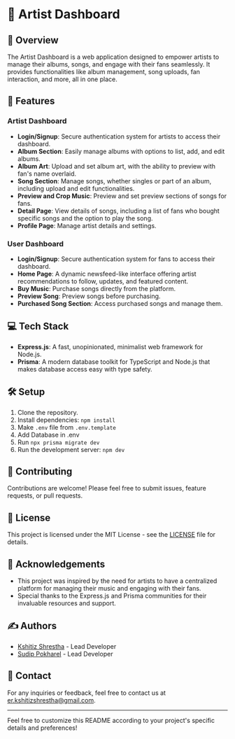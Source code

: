 # 🎨 Artist Dashboard

## 📝 Overview

The Artist Dashboard is a web application designed to empower artists to manage their albums, songs, and engage with their fans seamlessly. It provides functionalities like album management, song uploads, fan interaction, and more, all in one place.

## 🚀 Features

### Artist Dashboard

- **Login/Signup**: Secure authentication system for artists to access their dashboard.
- **Album Section**: Easily manage albums with options to list, add, and edit albums.
- **Album Art**: Upload and set album art, with the ability to preview with fan's name overlaid.
- **Song Section**: Manage songs, whether singles or part of an album, including upload and edit functionalities.
- **Preview and Crop Music**: Preview and set preview sections of songs for fans.
- **Detail Page**: View details of songs, including a list of fans who bought specific songs and the option to play the song.
- **Profile Page**: Manage artist details and settings.

### User Dashboard

- **Login/Signup**: Secure authentication system for fans to access their dashboard.
- **Home Page**: A dynamic newsfeed-like interface offering artist recommendations to follow, updates, and featured content.
- **Buy Music**: Purchase songs directly from the platform.
- **Preview Song**: Preview songs before purchasing.
- **Purchased Song Section**: Access purchased songs and manage them.

## 💻 Tech Stack

- **Express.js**: A fast, unopinionated, minimalist web framework for Node.js.
- **Prisma**: A modern database toolkit for TypeScript and Node.js that makes database access easy with type safety.

## 🛠️ Setup

1. Clone the repository.
2. Install dependencies: `npm install`
3. Make `.env` file from `.env.template`
4. Add Database in .env
5. Run `npx prisma migrate dev`
6. Run the development server: `npm dev`

## 🤝 Contributing

Contributions are welcome! Please feel free to submit issues, feature requests, or pull requests.

## 📄 License

This project is licensed under the MIT License - see the [LICENSE](LICENSE) file for details.

## 🙏 Acknowledgements

- This project was inspired by the need for artists to have a centralized platform for managing their music and engaging with their fans.
- Special thanks to the Express.js and Prisma communities for their invaluable resources and support.

## ✍️ Authors

- [Kshitiz Shrestha](https://github.com/er-kshitiz) - Lead Developer
- [Sudip Pokharel](https://github.com/sudip) - Lead Developer

## 📧 Contact

For any inquiries or feedback, feel free to contact us at [er.kshitizshrestha@gmail.com](mailto:er.kshitizshrestha@gmail.com).

---

Feel free to customize this README according to your project's specific details and preferences!
